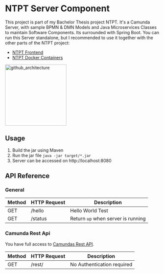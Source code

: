 # NTPT Server Component
This project is part of my Bachelor Thesis project NTPT. It's a Camunda Server, with sample BPMN & DMN Models and Java Microservices Classes to maintain Software Components. Its surrounded with Spring Boot. You can run this Server standalone, but I recommended to use it together with the other parts of the NTPT project:
* [NTPT Frontend](https://github.com/stegerpa/ntpt_frontend_react)
* [NTPT Docker Containers](https://github.com/stegerpa/ntpt_docker_compose)

<img width="200" alt="github_architecture" src="https://user-images.githubusercontent.com/18348827/35306966-c96738ca-00a0-11e8-8c0e-c8e3e097222d.png">


## Usage
1. Build the jar using Maven
2. Run the jar file `java -jar target/*.jar`
2. Server can be accessed on http://localhost:8080

## API Reference
### General
Method|HTTP Request|Description
---|---|---
GET|/hello|Hello World Test
GET|/status|Return `up` when server is running

### Camunda Rest Api
You have full access to [Camundas Rest API](https://docs.camunda.org/manual/latest/reference/rest/). 

Method|HTTP Request|Description
---|---|---
GET|/rest/|No Authentication required
